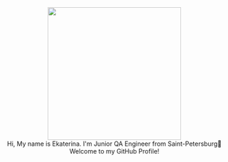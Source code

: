 <div id="header" align="center">
  <img src="https://media.giphy.com/media/paTz7UZbPfTZFRYnnB/giphy.gif" width="300"/>
</div>
<div id="header" align="center">
 Hi, My name is Ekaterina. I'm Junior QA Engineer from Saint-Petersburg👋 <br> 
Welcome to my GitHub Profile! 

